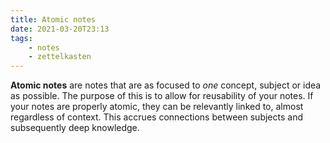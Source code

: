 ```yaml
---
title: Atomic notes
date: 2021-03-20T23:13
tags:
    - notes
    - zettelkasten
---
```


**Atomic notes** are notes that are as focused to *one* concept, subject or idea as possible. The purpose of this is to allow for reusability of your notes. If your notes are properly atomic, they can be relevantly linked to, almost regardless of context. This accrues connections between subjects and subsequently deep knowledge.
